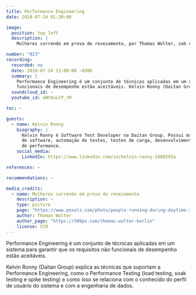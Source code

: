 ```yaml
---
title: Performance Engineering
date: 2018-07-24 01:30:00

image:
  position: top left
  description: |
    Mulheres correndo em prova de revezamento, por Thomas Wolter, sob domínio público.

number: "023"
recording:
  recorded: no
  date: 2018-07-24 21:00:00 -0300
  summary: |
    Performance Engineering é um conjunto de técnicas aplicadas em um sistema para garantir que os requisitos não
    funcionais de desempenho estão aceitáveis. Kelvin Ronny (Daitan Group) dá uma visão geral sobre o tema.
  soundcloud_id: ~
  youtube_id: eNt0uLCP_rM

toc: ~

guests:
  - name: Kelvin Ronny
    biography: |
      Kelvin Ronny é Software Test Developer na Daitan Group. Possui mais de 8 anos de experiência na área de engenharia
      de software, automação de testes, testes de carga, desenvolvimento de sistemas e engenharia de dados para análise
      de performance.
    social_media:
      LinkedIn: https://www.linkedin.com/in/kelvin-ronny-2800293a

references: ~

recommendations: ~

media_credits:
  - name: Mulheres correndo em prova de revezamento
    description: ~
    type: picture
    page: "https://www.pexels.com/photo/people-running-during-daytime-33703/"
    author: Thomas Wolter
    author_page: "https://500px.com/thomas-wolter-berlin"
    license: CC0
---
```


Performance Engineering é um conjunto de técnicas aplicadas em um sistema para garantir que os requisitos não funcionais
de desempenho estão aceitáveis.

Kelvin Ronny (Daitan Group) explica as técnicas que suportam a Performance Engineering, como o Performance Testing
(load testing, soak testing e spike testing) e como isso se relaciona com o conhecido do perfil de usuário do sistema
e com a engenharia de dados.
